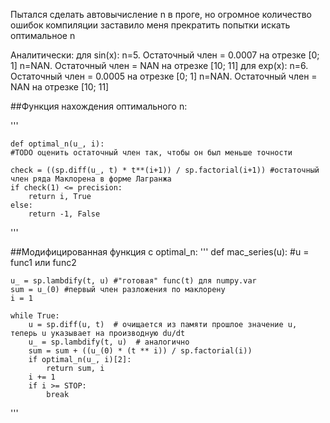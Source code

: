 Пытался сделать автовычисление n в проге, но огромное количество ошибок компиляции заставило меня прекратить попытки искать оптимальное n

Аналитически:
для sin(x): 
            n=5. Остаточный член = 0.0007 на отрезке [0; 1]
            n=NAN. Остаточный член = NAN на отрезке [10; 11]
для exp(x): 
            n=6. Остаточный член = 0.0005 на отрезке [0; 1]
            n=NAN. Остаточный член = NAN на отрезке [10; 11]

##Функция нахождения оптимального n:

'''

    def optimal_n(u_, i):
    #TODO оценить остаточный член так, чтобы он был меньше точности
    
    check = ((sp.diff(u_, t) * t**(i+1)) / sp.factorial(i+1)) #остаточный член ряда Маклорена в форме Лагранжа
    if check(1) <= precision:
        return i, True
    else:
        return -1, False
'''        

##Модифицированная функция с optimal_n:
'''
def mac_series(u): #u = func1 или func2

    u_ = sp.lambdify(t, u) #"готовая" func(t) для numpy.var
    sum = u_(0) #первый член разложения по маклорену
    i = 1

    while True:
        u = sp.diff(u, t)  # очищается из памяти прошлое значение u, теперь u указывает на производную du/dt
        u_ = sp.lambdify(t, u)  # аналогично
        sum = sum + ((u_(0) * (t ** i)) / sp.factorial(i))
        if optimal_n(u_, i)[2]:
            return sum, i
        i += 1
        if i >= STOP:
            break
'''
